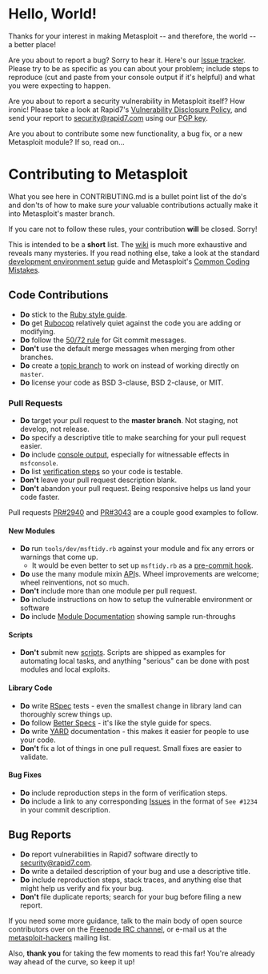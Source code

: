 # Hello, World!

Thanks for your interest in making Metasploit -- and therefore, the
world -- a better place!

Are you about to report a bug? Sorry to hear it. Here's our [Issue tracker].
Please try to be as specific as you can about your problem; include steps
to reproduce (cut and paste from your console output if it's helpful) and
what you were expecting to happen.

Are you about to report a security vulnerability in Metasploit itself?
How ironic! Please take a look at Rapid7's [Vulnerability
Disclosure Policy](https://www.rapid7.com/disclosure.jsp), and send
your report to security@rapid7.com using our [PGP key].

Are you about to contribute some new functionality, a bug fix, or a new
Metasploit module? If so, read on...

# Contributing to Metasploit

What you see here in CONTRIBUTING.md is a bullet point list of the do's
and don'ts of how to make sure *your* valuable contributions actually
make it into Metasploit's master branch.

If you care not to follow these rules, your contribution **will** be
closed. Sorry!

This is intended to be a **short** list. The [wiki] is much more
exhaustive and reveals many mysteries. If you read nothing else, take a
look at the standard [development environment setup] guide
and Metasploit's [Common Coding Mistakes].

## Code Contributions

* **Do** stick to the [Ruby style guide].
* **Do** get [Rubocop] relatively quiet against the code you are adding or modifying.
* **Do** follow the [50/72 rule] for Git commit messages.
* **Don't** use the default merge messages when merging from other branches.
* **Do** create a [topic branch] to work on instead of working directly on `master`.
* **Do** license your code as BSD 3-clause, BSD 2-clause, or MIT.

### Pull Requests

* **Do** target your pull request to the **master branch**. Not staging, not develop, not release.
* **Do** specify a descriptive title to make searching for your pull request easier.
* **Do** include [console output], especially for witnessable effects in `msfconsole`.
* **Do** list [verification steps] so your code is testable.
* **Don't** leave your pull request description blank.
* **Don't** abandon your pull request. Being responsive helps us land your code faster.

Pull requests [PR#2940] and [PR#3043] are a couple good examples to follow.

#### New Modules

* **Do** run `tools/dev/msftidy.rb` against your module and fix any errors or warnings that come up.
  - It would be even better to set up `msftidy.rb` as a [pre-commit hook].
* **Do** use the many module mixin [API]s. Wheel improvements are welcome; wheel reinventions, not so much.
* **Don't** include more than one module per pull request.
* **Do** include instructions on how to setup the vulnerable environment or software
* **Do** include [Module Documentation](https://github.com/rapid7/metasploit-framework/wiki/Generating-Module-Documentation) showing sample run-throughs



#### Scripts

* **Don't** submit new [scripts].  Scripts are shipped as examples for
  automating local tasks, and anything "serious" can be done with post
  modules and local exploits.

#### Library Code

* **Do** write [RSpec] tests - even the smallest change in library land can thoroughly screw things up.
* **Do** follow [Better Specs] - it's like the style guide for specs.
* **Do** write [YARD] documentation - this makes it easier for people to use your code.
* **Don't** fix a lot of things in one pull request. Small fixes are easier to validate.

#### Bug Fixes

* **Do** include reproduction steps in the form of verification steps.
* **Do** include a link to any corresponding [Issues] in the format of
  `See #1234` in your commit description.

## Bug Reports

* **Do** report vulnerabilities in Rapid7 software directly to security@rapid7.com.
* **Do** write a detailed description of your bug and use a descriptive title.
* **Do** include reproduction steps, stack traces, and anything else that might help us verify and fix your bug.
* **Don't** file duplicate reports; search for your bug before filing a new report.

If you need some more guidance, talk to the main body of open
source contributors over on the [Freenode IRC channel],
or e-mail us at the [metasploit-hackers] mailing list.

Also, **thank you** for taking the few moments to read this far! You're
already way ahead of the curve, so keep it up!

[Issue Tracker]:http://r-7.co/MSF-BUGv1
[PGP key]:http://pgp.mit.edu:11371/pks/lookup?op=vindex&search=0x2380F85B8AD4DB8D
[wiki]:https://github.com/rapid7/metasploit-framework/wiki
[scripts]:https://github.com/rapid7/metasploit-framework/tree/master/scripts
[development environment setup]:http://r-7.co/MSF-DEV
[Common Coding Mistakes]:https://github.com/rapid7/metasploit-framework/wiki/Common-Metasploit-Module-Coding-Mistakes
[Ruby style guide]:https://github.com/bbatsov/ruby-style-guide
[Rubocop]:https://rubygems.org/search?query=rubocop
[50/72 rule]:http://tbaggery.com/2008/04/19/a-note-about-git-commit-messages.html
[topic branch]:http://git-scm.com/book/en/Git-Branching-Branching-Workflows#Topic-Branches
[console output]:https://help.github.com/articles/github-flavored-markdown#fenced-code-blocks
[verification steps]:https://help.github.com/articles/writing-on-github#task-lists
[PR#2940]:https://github.com/rapid7/metasploit-framework/pull/2940
[PR#3043]:https://github.com/rapid7/metasploit-framework/pull/3043
[pre-commit hook]:https://github.com/rapid7/metasploit-framework/blob/master/tools/dev/pre-commit-hook.rb
[API]:https://rapid7.github.io/metasploit-framework/api
[RSpec]:http://rspec.info
[Better Specs]:http://betterspecs.org
[YARD]:http://yardoc.org
[Issues]:https://github.com/rapid7/metasploit-framework/issues
[Freenode IRC channel]:http://webchat.freenode.net/?channels=%23metasploit&uio=d4
[metasploit-hackers]:https://lists.sourceforge.net/lists/listinfo/metasploit-hackers
